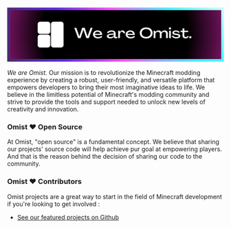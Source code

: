 ![](images/banner.png)

*We are Omist.* Our mission is to revolutionize the Minecraft modding experience by creating a robust, user-friendly, and versatile platform that empowers developers to bring their most imaginative ideas to life. We believe in the limitless potential of Minecraft's modding community and strive to provide the tools and support needed to unlock new levels of creativity and innovation.


### Omist ❤️ Open Source

At Omist, "open source" is a fundamental concept. We believe that sharing our projects' source code will help achieve pur goal at empowering players. And that is the reason behind the decision of sharing our code to the community.


### Omist ❤️ Contributors
Omist projects are a great way to start in the field of Minecraft development if you're looking to get involved :

- [See our featured projects on Github](https://github.com/OmistFramework)
<!-- - [Read more about <u>Omist ❤️ Opensource</u>](https://omistframework.github.io/opensource)

![]()

Omist projects adopt the [Omist Code of Conduct]().-->